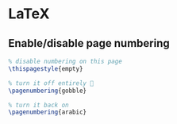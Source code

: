 # LaTeX

## Enable/disable page numbering

```latex
% disable numbering on this page
\thispagestyle{empty}

% turn it off entirely 🦃
\pagenumbering{gobble}

% turn it back on
\pagenumbering{arabic}
```
